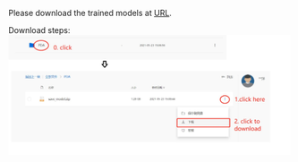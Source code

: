 Please download the trained models at [URL](https://rec.ustc.edu.cn/share/b716f720-bb97-11eb-bff9-03220af47344).

Download steps:
![image](readme.jpg)